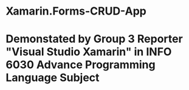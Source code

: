 # Xamarin.Forms-CRUD-App
# Demonstated by Group 3 Reporter "Visual Studio Xamarin" in INFO 6030 Advance Programming Language Subject
